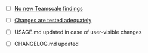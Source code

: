 - [ ] [No new Teamscale findings](https://build.cqse.eu/teamscale/delta.html#input/jacoco-client/?showMergeFindings=true)
- [ ] [Changes are tested adequately](https://build.cqse.eu/teamscale/tests.html#/jacoco-client/)
- [ ] USAGE.md updated in case of user-visible changes
- [ ] CHANGELOG.md updated

